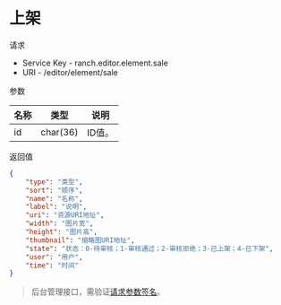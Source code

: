 # 上架

请求
- Service Key - ranch.editor.element.sale
- URI - /editor/element/sale

参数

|名称|类型|说明|
|---|---|---|
|id|char(36)|ID值。|

返回值
```json
{
    "type": "类型",
    "sort": "顺序",
    "name": "名称",
    "label": "说明",
    "uri": "资源URI地址",
    "width": "图片宽",
    "height": "图片高",
    "thumbnail": "缩略图URI地址",
    "state": "状态：0-待审核；1-审核通过；2-审核拒绝；3-已上架；4-已下架",
    "user": "用户",
    "time": "时间"
}
```

> 后台管理接口，需验证[请求参数签名](https://github.com/heisedebaise/tephra/blob/master/tephra-ctrl/doc/sign.md)。